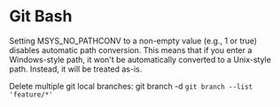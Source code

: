 # Git Bash

Setting MSYS_NO_PATHCONV to a non-empty value (e.g., 1 or true) disables automatic path conversion. This means that if you enter a Windows-style path, it won't be automatically converted to a Unix-style path. Instead, it will be treated as-is.

Delete multiple git local branches: git branch -d `git branch --list 'feature/*'`

